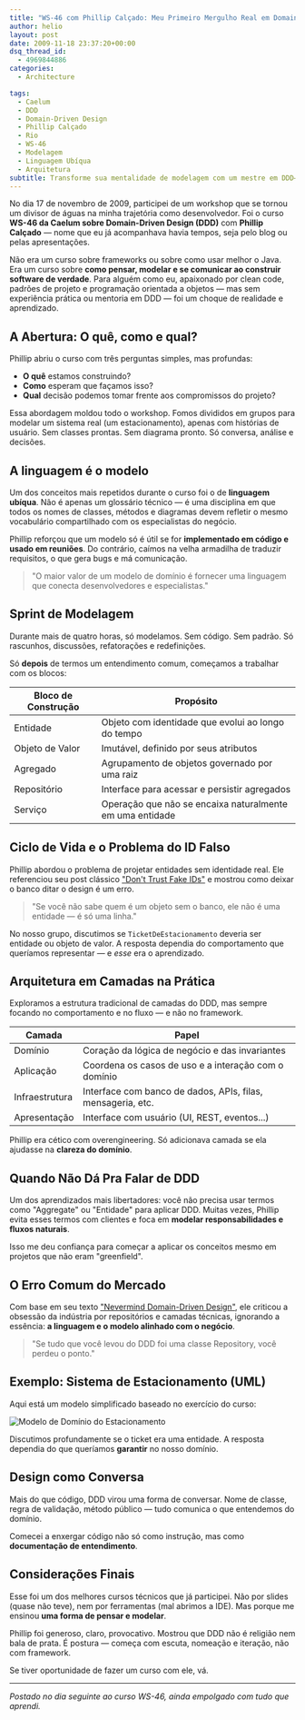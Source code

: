 ```yaml
---
title: "WS-46 com Phillip Calçado: Meu Primeiro Mergulho Real em Domain-Driven Design"
author: helio
layout: post
date: 2009-11-18 23:37:20+00:00
dsq_thread_id:
  - 4969844886
categories:
  - Architecture

tags:
  - Caelum
  - DDD
  - Domain-Driven Design
  - Phillip Calçado
  - Rio
  - WS-46
  - Modelagem
  - Linguagem Ubíqua
  - Arquitetura
subtitle: Transforme sua mentalidade de modelagem com um mestre em DDD—descubra como o workshop de Phillip Calçado revela o poder da linguagem ubíqua, modelagem de domínio e pensamento além de padrões de código
---
```


No dia 17 de novembro de 2009, participei de um workshop que se tornou um divisor de águas na minha trajetória como desenvolvedor. Foi o curso **WS-46 da Caelum sobre Domain-Driven Design (DDD)** com **Phillip Calçado** — nome que eu já acompanhava havia tempos, seja pelo blog ou pelas apresentações.

Não era um curso sobre frameworks ou sobre como usar melhor o Java. Era um curso sobre **como pensar, modelar e se comunicar ao construir software de verdade**. Para alguém como eu, apaixonado por clean code, padrões de projeto e programação orientada a objetos — mas sem experiência prática ou mentoria em DDD — foi um choque de realidade e aprendizado.

## A Abertura: O quê, como e qual?

Phillip abriu o curso com três perguntas simples, mas profundas:

- **O quê** estamos construindo?
- **Como** esperam que façamos isso?
- **Qual** decisão podemos tomar frente aos compromissos do projeto?

Essa abordagem moldou todo o workshop. Fomos divididos em grupos para modelar um sistema real (um estacionamento), apenas com histórias de usuário. Sem classes prontas. Sem diagrama pronto. Só conversa, análise e decisões.

## A linguagem é o modelo

Um dos conceitos mais repetidos durante o curso foi o de **linguagem ubíqua**. Não é apenas um glossário técnico — é uma disciplina em que todos os nomes de classes, métodos e diagramas devem refletir o mesmo vocabulário compartilhado com os especialistas do negócio.

Phillip reforçou que um modelo só é útil se for **implementado em código e usado em reuniões**. Do contrário, caímos na velha armadilha de traduzir requisitos, o que gera bugs e má comunicação.

> "O maior valor de um modelo de domínio é fornecer uma linguagem que conecta desenvolvedores e especialistas."

## Sprint de Modelagem

Durante mais de quatro horas, só modelamos. Sem código. Sem padrão. Só rascunhos, discussões, refatorações e redefinições.

Só **depois** de termos um entendimento comum, começamos a trabalhar com os blocos:

| Bloco de Construção | Propósito                                                |
| ------------------- | -------------------------------------------------------- |
| Entidade            | Objeto com identidade que evolui ao longo do tempo       |
| Objeto de Valor     | Imutável, definido por seus atributos                    |
| Agregado            | Agrupamento de objetos governado por uma raiz            |
| Repositório         | Interface para acessar e persistir agregados             |
| Serviço             | Operação que não se encaixa naturalmente em uma entidade |

## Ciclo de Vida e o Problema do ID Falso

Phillip abordou o problema de projetar entidades sem identidade real. Ele referenciou seu post clássico ["Don't Trust Fake IDs"](http://philcalcado.com/2009/10/12/dont-trust-fake-ids/) e mostrou como deixar o banco ditar o design é um erro.

> "Se você não sabe quem é um objeto sem o banco, ele não é uma entidade — é só uma linha."

No nosso grupo, discutimos se `TicketDeEstacionamento` deveria ser entidade ou objeto de valor. A resposta dependia do comportamento que queríamos representar — e _esse_ era o aprendizado.

## Arquitetura em Camadas na Prática

Exploramos a estrutura tradicional de camadas do DDD, mas sempre focando no comportamento e no fluxo — e não no framework.

| Camada         | Papel                                                       |
| -------------- | ----------------------------------------------------------- |
| Domínio        | Coração da lógica de negócio e das invariantes              |
| Aplicação      | Coordena os casos de uso e a interação com o domínio        |
| Infraestrutura | Interface com banco de dados, APIs, filas, mensageria, etc. |
| Apresentação   | Interface com usuário (UI, REST, eventos...)                |

Phillip era cético com overengineering. Só adicionava camada se ela ajudasse na **clareza do domínio**.

## Quando Não Dá Pra Falar de DDD

Um dos aprendizados mais libertadores: você não precisa usar termos como "Aggregate" ou "Entidade" para aplicar DDD. Muitas vezes, Phillip evita esses termos com clientes e foca em **modelar responsabilidades e fluxos naturais**.

Isso me deu confiança para começar a aplicar os conceitos mesmo em projetos que não eram "greenfield".

## O Erro Comum do Mercado

Com base em seu texto ["Nevermind Domain-Driven Design"](https://philcalcado.com/2010/03/22/nevermind_domain_driven_design.html), ele criticou a obsessão da indústria por repositórios e camadas técnicas, ignorando a essência: **a linguagem e o modelo alinhado com o negócio**.

> "Se tudo que você levou do DDD foi uma classe Repository, você perdeu o ponto."

## Exemplo: Sistema de Estacionamento (UML)

Aqui está um modelo simplificado baseado no exercício do curso:

![Modelo de Domínio do Estacionamento](https://yuml.me/diagram/scruffy/class/[Estacionamento]1-*%3E[Vaga],[Vaga]0..1-%3E[Veículo],[TicketDeEstacionamento]^-[ObjetoValor],[Cliente]1-*%3E[TicketDeEstacionamento])

Discutimos profundamente se o ticket era uma entidade. A resposta dependia do que queríamos **garantir** no nosso domínio.

## Design como Conversa

Mais do que código, DDD virou uma forma de conversar. Nome de classe, regra de validação, método público — tudo comunica o que entendemos do domínio.

Comecei a enxergar código não só como instrução, mas como **documentação de entendimento**.

## Considerações Finais

Esse foi um dos melhores cursos técnicos que já participei. Não por slides (quase não teve), nem por ferramentas (mal abrimos a IDE). Mas porque me ensinou **uma forma de pensar e modelar**.

Phillip foi generoso, claro, provocativo. Mostrou que DDD não é religião nem bala de prata. É postura — começa com escuta, nomeação e iteração, não com framework.

Se tiver oportunidade de fazer um curso com ele, vá.

---

_Postado no dia seguinte ao curso WS-46, ainda empolgado com tudo que aprendi._
